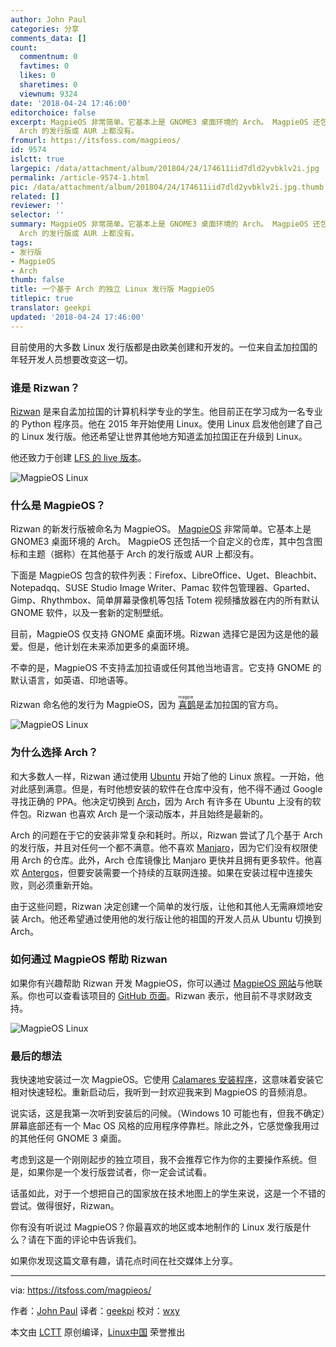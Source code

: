 ```yaml
---
author: John Paul
categories: 分享
comments_data: []
count:
  commentnum: 0
  favtimes: 0
  likes: 0
  sharetimes: 0
  viewnum: 9324
date: '2018-04-24 17:46:00'
editorchoice: false
excerpt: MagpieOS 非常简单。它基本上是 GNOME3 桌面环境的 Arch。 MagpieOS 还包括一个自定义的仓库，其中包含图标和主题（据称）在其他基于
  Arch 的发行版或 AUR 上都没有。
fromurl: https://itsfoss.com/magpieos/
id: 9574
islctt: true
largepic: /data/attachment/album/201804/24/174611iid7dld2yvbklv2i.jpg
permalink: /article-9574-1.html
pic: /data/attachment/album/201804/24/174611iid7dld2yvbklv2i.jpg.thumb.jpg
related: []
reviewer: ''
selector: ''
summary: MagpieOS 非常简单。它基本上是 GNOME3 桌面环境的 Arch。 MagpieOS 还包括一个自定义的仓库，其中包含图标和主题（据称）在其他基于
  Arch 的发行版或 AUR 上都没有。
tags:
- 发行版
- MagpieOS
- Arch
thumb: false
title: 一个基于 Arch 的独立 Linux 发行版 MagpieOS
titlepic: true
translator: geekpi
updated: '2018-04-24 17:46:00'
---
```


目前使用的大多数 Linux 发行版都是由欧美创建和开发的。一位来自孟加拉国的年轻开发人员想要改变这一切。


### 谁是 Rizwan？


[Rizwan](https://twitter.com/Linux_Saikat) 是来自孟加拉国的计算机科学专业的学生。他目前正在学习成为一名专业的 Python 程序员。他在 2015 年开始使用 Linux。使用 Linux 启发他创建了自己的 Linux 发行版。他还希望让世界其他地方知道孟加拉国正在升级到 Linux。


他还致力于创建 [LFS 的 live 版本](https://itsfoss.com/linux-from-scratch-live-cd/)。


![MagpieOS Linux](/data/attachment/album/201804/24/174611iid7dld2yvbklv2i.jpg)


### 什么是 MagpieOS？


Rizwan 的新发行版被命名为 MagpieOS。 [MagpieOS](http://www.magpieos.net) 非常简单。它基本上是 GNOME3 桌面环境的 Arch。 MagpieOS 还包括一个自定义的仓库，其中包含图标和主题（据称）在其他基于 Arch 的发行版或 AUR 上都没有。


下面是 MagpieOS 包含的软件列表：Firefox、LibreOffice、Uget、Bleachbit、Notepadqq、SUSE Studio Image Writer、Pamac 软件包管理器、Gparted、Gimp、Rhythmbox、简单屏幕录像机等包括 Totem 视频播放器在内的所有默认 GNOME 软件，以及一套新的定制壁纸。


目前，MagpieOS 仅支持 GNOME 桌面环境。Rizwan 选择它是因为这是他的最爱。但是，他计划在未来添加更多的桌面环境。


不幸的是，MagpieOS 不支持孟加拉语或任何其他当地语言。它支持 GNOME 的默认语言，如英语、印地语等。


Rizwan 命名他的发行为 MagpieOS，因为<ruby> <a href="https://en.wikipedia.org/wiki/Magpie">  喜鹊 </a> <rt>  magpie </rt></ruby> 是孟加拉国的官方鸟。


![MagpieOS Linux](/data/attachment/album/201804/24/174611rc272rrgm7np5r77.jpg)


### 为什么选择 Arch？


和大多数人一样，Rizwan 通过使用 [Ubuntu](https://www.ubuntu.com) 开始了他的 Linux 旅程。一开始，他对此感到满意。但是，有时他想安装的软件在仓库中没有，他不得不通过 Google 寻找正确的 PPA。他决定切换到 [Arch](https://www.archlinux.org)，因为 Arch 有许多在 Ubuntu 上没有的软件包。Rizwan 也喜欢 Arch 是一个滚动版本，并且始终是最新的。


Arch 的问题在于它的安装非常复杂和耗时。所以，Rizwan 尝试了几个基于 Arch 的发行版，并且对任何一个都不满意。他不喜欢 [Manjaro](http://manjaro.org)，因为它们没有权限使用 Arch 的仓库。此外，Arch 仓库镜像比 Manjaro 更快并且拥有更多软件。他喜欢 [Antergos](https://antergos.com)，但要安装需要一个持续的互联网连接。如果在安装过程中连接失败，则必须重新开始。


由于这些问题，Rizwan 决定创建一个简单的发行版，让他和其他人无需麻烦地安装 Arch。他还希望通过使用他的发行版让他的祖国的开发人员从 Ubuntu 切换到 Arch。


### 如何通过 MagpieOS 帮助 Rizwan


如果你有兴趣帮助 Rizwan 开发 MagpieOS，你可以通过 [MagpieOS 网站](http://www.magpieos.net)与他联系。你也可以查看该项目的 [GitHub 页面](https://github.com/Rizwan-Hasan/MagpieOS)。Rizwan 表示，他目前不寻求财政支持。


![MagpieOS Linux](/data/attachment/album/201804/24/174612fsvr4g2wnw30lsht.png)


### 最后的想法


我快速地安装过一次 MagpieOS。它使用 [Calamares 安装程序](https://calamares.io)，这意味着安装它相对快速轻松。重新启动后，我听到一封欢迎我来到 MagpieOS 的音频消息。


说实话，这是我第一次听到安装后的问候。（Windows 10 可能也有，但我不确定）屏幕底部还有一个 Mac OS 风格的应用程序停靠栏。除此之外，它感觉像我用过的其他任何 GNOME 3 桌面。


考虑到这是一个刚刚起步的独立项目，我不会推荐它作为你的主要操作系统。但是，如果你是一个发行版尝试者，你一定会试试看。


话虽如此，对于一个想把自己的国家放在技术地图上的学生来说，这是一个不错的尝试。做得很好，Rizwan。


你有没有听说过 MagpieOS？你最喜欢的地区或本地制作的 Linux 发行版是什么？请在下面的评论中告诉我们。


如果你发现这篇文章有趣，请花点时间在社交媒体上分享。




---


via: <https://itsfoss.com/magpieos/>


作者：[John Paul](https://itsfoss.com/author/john/) 译者：[geekpi](https://github.com/geekpi) 校对：[wxy](https://github.com/wxy)


本文由 [LCTT](https://github.com/LCTT/TranslateProject) 原创编译，[Linux中国](https://linux.cn/) 荣誉推出